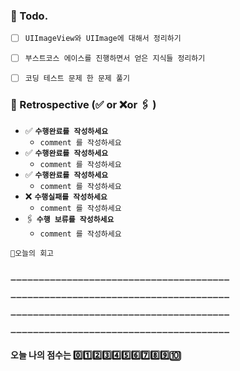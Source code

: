 ### 📌 Todo.

- [ ] `UIImageView와 UIImage에 대해서 정리하기`
- [ ] `부스트코스 에이스를 진행하면서 얻은 지식들 정리하기`
- [ ] `코딩 테스트 문제 한 문제 풀기`


### 🧐 Retrospective (✅ or ❌or 🖇 ) 

- ✅  **`수행완료를 작성하세요`**
   - `comment 를 작성하세요`
- ✅  **`수행완료를 작성하세요`**
   - `comment 를 작성하세요`
- ✅  **`수행완료를 작성하세요`**
   - `comment 를 작성하세요`
- ❌   **`수행실패를 작성하세요`**
   - `comment 를 작성하세요`
- 🖇   **`수행 보류를 작성하세요`**
   - `comment 를 작성하세요`

```회고
💬오늘의 회고


➖➖➖➖➖➖➖➖➖➖➖➖➖➖➖➖➖➖➖➖➖➖➖➖➖➖➖➖➖➖➖➖➖➖➖➖➖➖➖

➖➖➖➖➖➖➖➖➖➖➖➖➖➖➖➖➖➖➖➖➖➖➖➖➖➖➖➖➖➖➖➖➖➖➖➖➖➖➖

➖➖➖➖➖➖➖➖➖➖➖➖➖➖➖➖➖➖➖➖➖➖➖➖➖➖➖➖➖➖➖➖➖➖➖➖➖➖➖

➖➖➖➖➖➖➖➖➖➖➖➖➖➖➖➖➖➖➖➖➖➖➖➖➖➖➖➖➖➖➖➖➖➖➖➖➖➖➖
```

#### 오늘 나의 점수는  0️⃣1️⃣2️⃣3️⃣4️⃣5️⃣6️⃣7️⃣8️⃣9️⃣🔟


